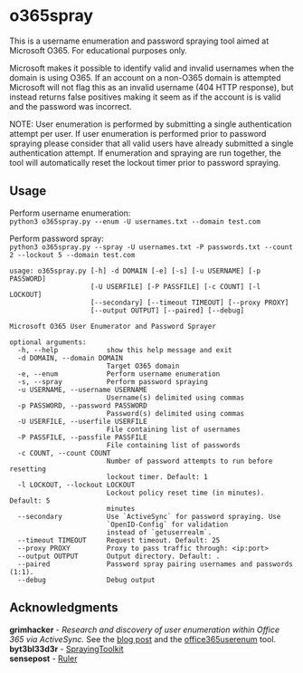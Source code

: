 # o365spray

This is a username enumeration and password spraying tool aimed at Microsoft O365. For educational purposes only.

Microsoft makes it possible to identify valid and invalid usernames when the domain is using O365. If an account on a non-O365 domain is attempted Microsoft will not flag this as an invalid username (404 HTTP response), but instead returns false positives making it seem as if the account is is valid and the password was incorrect.

NOTE: User enumeration is performed by submitting a single authentication attempt per user. If user enumeration is performed prior to password spraying please consider that all valid users have already submitted a single authentication attempt. If enumeration and spraying are run together, the tool will automatically reset the lockout timer prior to password spraying.

## Usage
Perform username enumeration:<br>
`python3 o365spray.py --enum -U usernames.txt --domain test.com`

Perform password spray:<br>
`python3 o365spray.py --spray -U usernames.txt -P passwords.txt --count 2 --lockout 5 --domain test.com`


```
usage: o365spray.py [-h] -d DOMAIN [-e] [-s] [-u USERNAME] [-p PASSWORD]
                    [-U USERFILE] [-P PASSFILE] [-c COUNT] [-l LOCKOUT]
                    [--secondary] [--timeout TIMEOUT] [--proxy PROXY]
                    [--output OUTPUT] [--paired] [--debug]

Microsoft O365 User Enumerator and Password Sprayer

optional arguments:
  -h, --help            show this help message and exit
  -d DOMAIN, --domain DOMAIN
                        Target O365 domain
  -e, --enum            Perform username enumeration
  -s, --spray           Perform password spraying
  -u USERNAME, --username USERNAME
                        Username(s) delimited using commas
  -p PASSWORD, --password PASSWORD
                        Password(s) delimited using commas
  -U USERFILE, --userfile USERFILE
                        File containing list of usernames
  -P PASSFILE, --passfile PASSFILE
                        File containing list of passwords
  -c COUNT, --count COUNT
                        Number of password attempts to run before resetting
                        lockout timer. Default: 1
  -l LOCKOUT, --lockout LOCKOUT
                        Lockout policy reset time (in minutes). Default: 5
                        minutes
  --secondary           Use `ActiveSync` for password spraying. Use 
                        `OpenID-Config` for validation
                        instead of `getuserrealm`.
  --timeout TIMEOUT     Request timeout. Default: 25
  --proxy PROXY         Proxy to pass traffic through: <ip:port>
  --output OUTPUT       Output directory. Default: .
  --paired              Password spray pairing usernames and passwords (1:1).
  --debug               Debug output
```

## Acknowledgments

**grimhacker** - *Research and discovery of user enumeration within Office 365 via ActiveSync.* See the [blog post](https://grimhacker.com/2017/07/24/office365-activesync-username-enumeration/) and the [office365userenum](https://bitbucket.org/grimhacker/office365userenum/src/master/) tool.<br>
**byt3bl33d3r** - [SprayingToolkit](https://github.com/byt3bl33d3r/SprayingToolkit/)<br>
**sensepost** - [Ruler](https://github.com/sensepost/ruler/)